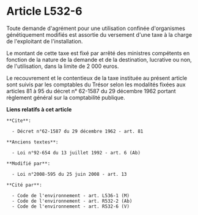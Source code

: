 # Article L532-6

Toute demande d'agrément pour une utilisation confinée d'organismes génétiquement modifiés est assortie du versement d'une
taxe à la charge de l'exploitant de l'installation. 

Le montant de cette taxe est fixé par arrêté des ministres compétents en fonction de la nature de la demande et de la
destination, lucrative ou non, de l'utilisation, dans la limite de 2 000 euros. 

Le recouvrement et le contentieux de la taxe instituée au présent article sont suivis par les comptables du Trésor selon les
modalités fixées aux articles 81 à 95 du décret n° 62-1587 du 29 décembre 1962 portant règlement général sur la comptabilité
publique.

**Liens relatifs à cet article**

	**Cite**:

	  - Décret n°62-1587 du 29 décembre 1962 - art. 81

	**Anciens textes**:

	  - Loi n°92-654 du 13 juillet 1992 - art. 6 (Ab)

	**Modifié par**:

	  - Loi n°2008-595 du 25 juin 2008 - art. 13

	**Cité par**:

	  - Code de l'environnement - art. L536-1 (M)
	  - Code de l'environnement - art. R532-2 (Ab)
	  - Code de l'environnement - art. R532-6 (V)
